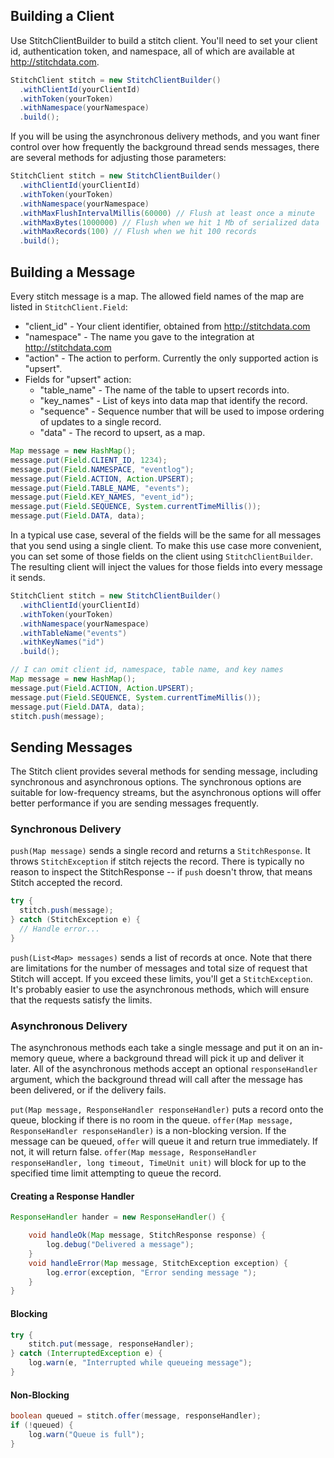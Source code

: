 Building a Client
-----------------

Use StitchClientBuilder to build a stitch client. You'll
need to set your client id, authentication token, and namespace,
all of which are available at http://stitchdata.com.

```java
StitchClient stitch = new StitchClientBuilder()
  .withClientId(yourClientId)
  .withToken(yourToken)
  .withNamespace(yourNamespace)
  .build();
```

If you will be using the asynchronous delivery methods, and you want
finer control over how frequently the background thread sends
messages, there are several methods for adjusting those parameters:

```java
StitchClient stitch = new StitchClientBuilder()
  .withClientId(yourClientId)
  .withToken(yourToken)
  .withNamespace(yourNamespace)
  .withMaxFlushIntervalMillis(60000) // Flush at least once a minute
  .withMaxBytes(1000000) // Flush when we hit 1 Mb of serialized data
  .withMaxRecords(100) // Flush when we hit 100 records
  .build();
```

Building a Message
------------------

Every stitch message is a map. The allowed field names of the map are
listed in `StitchClient.Field`:

* "client_id" - Your client identifier, obtained from http://stitchdata.com
* "namespace" - The name you gave to the integration at http://stitchdata.com
* "action" - The action to perform. Currently the only supported action is "upsert".
* Fields for "upsert" action:
  * "table_name" - The name of the table to upsert records into.
  * "key_names" - List of keys into data map that identify the record.
  * "sequence" - Sequence number that will be used to impose ordering of updates to a single record.
  * "data" - The record to upsert, as a map.

```java
Map message = new HashMap();
message.put(Field.CLIENT_ID, 1234);
message.put(Field.NAMESPACE, "eventlog");
message.put(Field.ACTION, Action.UPSERT);
message.put(Field.TABLE_NAME, "events");
message.put(Field.KEY_NAMES, "event_id");
message.put(Field.SEQUENCE, System.currentTimeMillis());
message.put(Field.DATA, data);
```

In a typical use case, several of the fields will be the same for all
messages that you send using a single client. To make this use case
more convenient, you can set some of those fields on the client using
`StitchClientBuilder`. The resulting client will inject the values for
those fields into every message it sends.

```java
StitchClient stitch = new StitchClientBuilder()
  .withClientId(yourClientId)
  .withToken(yourToken)
  .withNamespace(yourNamespace)
  .withTableName("events")
  .withKeyNames("id")
  .build();

// I can omit client id, namespace, table name, and key names
Map message = new HashMap();
message.put(Field.ACTION, Action.UPSERT);
message.put(Field.SEQUENCE, System.currentTimeMillis());
message.put(Field.DATA, data);
stitch.push(message);
```

Sending Messages
----------------

The Stitch client provides several methods for sending message,
including synchronous and asynchronous options. The synchronous
options are suitable for low-frequency streams, but the asynchronous
options will offer better performance if you are sending messages
frequently.

### Synchronous Delivery

`push(Map message)` sends a single record and returns a
`StitchResponse`. It throws `StitchException` if stitch rejects the
record. There is typically no reason to inspect the StitchResponse -- if
`push` doesn't throw, that means Stitch accepted the record.

```java
try {
  stitch.push(message);
} catch (StitchException e) {
  // Handle error...
}
```

`push(List<Map> messages)` sends a list of records at once. Note that
there are limitations for the number of messages and total size of
request that Stitch will accept. If you exceed these limits, you'll
get a `StitchException`. It's probably easier to use the asynchronous
methods, which will ensure that the requests satisfy the limits.

### Asynchronous Delivery

The asynchronous methods each take a single message and put it on an
in-memory queue, where a background thread will pick it up and deliver
it later. All of the asynchronous methods accept an optional
`responseHandler` argument, which the background thread will call
after the message has been delivered, or if the delivery fails.

`put(Map message, ResponseHandler responseHandler)` puts a record onto
the queue, blocking if there is no room in the queue. `offer(Map
message, ResponseHandler responseHandler)` is a non-blocking
version. If the message can be queued, `offer` will queue it and
return true immediately. If not, it will return false. `offer(Map
message, ResponseHandler responseHandler, long timeout, TimeUnit
unit)` will block for up to the specified time limit attempting to
queue the record.

#### Creating a Response Handler

```java
ResponseHandler hander = new ResponseHandler() {

    void handleOk(Map message, StitchResponse response) {
        log.debug("Delivered a message");
    }
    void handleError(Map message, StitchException exception) {
        log.error(exception, "Error sending message ");
    }
}
```

#### Blocking

```java
try {
    stitch.put(message, responseHandler);
} catch (InterruptedException e) {
    log.warn(e, "Interrupted while queueing message");
}
```

#### Non-Blocking

```java
boolean queued = stitch.offer(message, responseHandler);
if (!queued) {
    log.warn("Queue is full");
}
```
